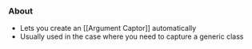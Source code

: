 ### About
* Lets you create an [[Argument Captor]] automatically
* Usually used in the case where you need to capture a generic class